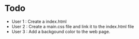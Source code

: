 # Todo

* User 1 : Create a index.html
* User 2 : Create a main.css file and link it to the index.html file
* User 3 : Add a backgound color to the web page.
